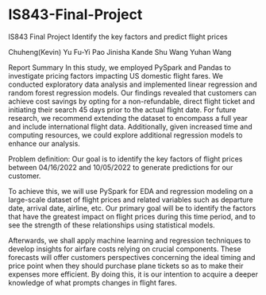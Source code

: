 # IS843-Final-Project
IS843 Final Project Identify the key factors and predict flight prices

Chuheng(Kevin) Yu
Fu-Yi Pao
Jinisha Kande
Shu Wang
Yuhan Wang

Report Summary
In this study, we employed PySpark and Pandas to investigate pricing factors impacting US domestic flight fares. We conducted exploratory data analysis and implemented linear regression and random forest regression models. Our findings revealed that customers can achieve cost savings by opting for a non-refundable, direct flight ticket and initiating their search 45 days prior to the actual flight date. For future research, we recommend extending the dataset to encompass a full year and include international flight data. Additionally, given increased time and computing resources, we could explore additional regression models to enhance our analysis.

Problem definition:
Our goal is to identify the key factors of flight prices between 04/16/2022 and 10/05/2022 to generate predictions for our customer.

To achieve this, we will use PySpark for EDA and regression modeling on a large-scale dataset of flight prices and related variables such as departure date, arrival date, airline, etc. Our primary goal will be to identify the factors that have the greatest impact on flight prices during this time period, and to see the strength of these relationships using statistical models.

Afterwards, we shall apply machine learning and regression techniques to develop insights for airfare costs relying on crucial components. These forecasts will offer customers perspectives concerning the ideal timing and price point when they should purchase plane tickets so as to make their expenses more efficient. By doing this, it is our intention to acquire a deeper knowledge of what prompts changes in flight fares.
